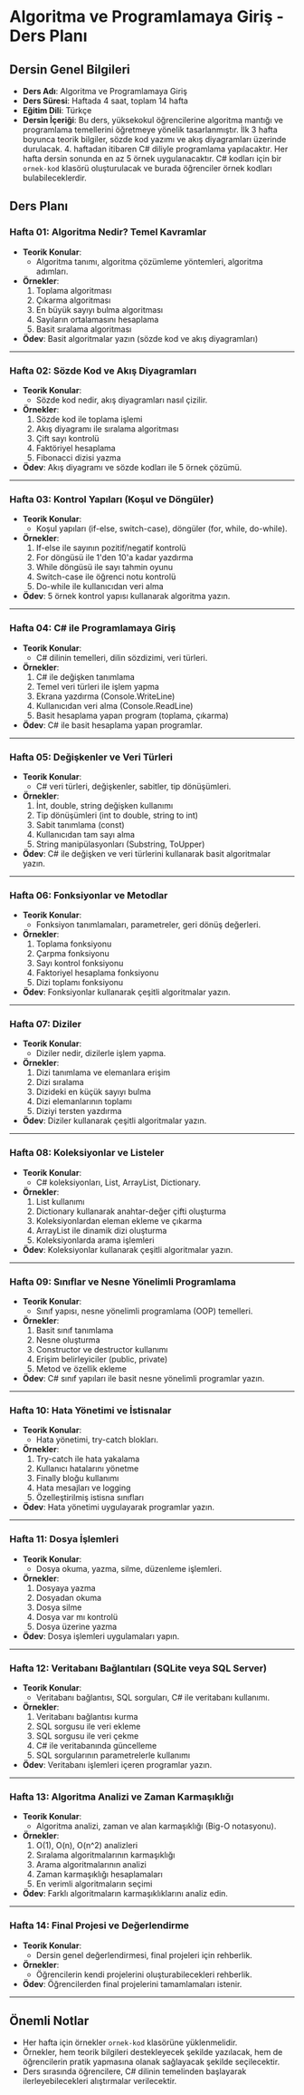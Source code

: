 # Algoritma ve Programlamaya Giriş - Ders Planı

## Dersin Genel Bilgileri
- **Ders Adı**: Algoritma ve Programlamaya Giriş
- **Ders Süresi**: Haftada 4 saat, toplam 14 hafta
- **Eğitim Dili**: Türkçe
- **Dersin İçeriği**: Bu ders, yüksekokul öğrencilerine algoritma mantığı ve programlama temellerini öğretmeye yönelik tasarlanmıştır. İlk 3 hafta boyunca teorik bilgiler, sözde kod yazımı ve akış diyagramları üzerinde durulacak. 4. haftadan itibaren C# diliyle programlama yapılacaktır. Her hafta dersin sonunda en az 5 örnek uygulanacaktır. C# kodları için bir `ornek-kod` klasörü oluşturulacak ve burada öğrenciler örnek kodları bulabileceklerdir.

## Ders Planı

### Hafta 01: Algoritma Nedir? Temel Kavramlar
- **Teorik Konular**: 
  - Algoritma tanımı, algoritma çözümleme yöntemleri, algoritma adımları.
- **Örnekler**:
  1. Toplama algoritması
  2. Çıkarma algoritması
  3. En büyük sayıyı bulma algoritması
  4. Sayıların ortalamasını hesaplama
  5. Basit sıralama algoritması
- **Ödev**: Basit algoritmalar yazın (sözde kod ve akış diyagramları)

---

### Hafta 02: Sözde Kod ve Akış Diyagramları
- **Teorik Konular**: 
  - Sözde kod nedir, akış diyagramları nasıl çizilir.
- **Örnekler**:
  1. Sözde kod ile toplama işlemi
  2. Akış diyagramı ile sıralama algoritması
  3. Çift sayı kontrolü
  4. Faktöriyel hesaplama
  5. Fibonacci dizisi yazma
- **Ödev**: Akış diyagramı ve sözde kodları ile 5 örnek çözümü.

---

### Hafta 03: Kontrol Yapıları (Koşul ve Döngüler)
- **Teorik Konular**: 
  - Koşul yapıları (if-else, switch-case), döngüler (for, while, do-while).
- **Örnekler**:
  1. If-else ile sayının pozitif/negatif kontrolü
  2. For döngüsü ile 1'den 10'a kadar yazdırma
  3. While döngüsü ile sayı tahmin oyunu
  4. Switch-case ile öğrenci notu kontrolü
  5. Do-while ile kullanıcıdan veri alma
- **Ödev**: 5 örnek kontrol yapısı kullanarak algoritma yazın.

---

### Hafta 04: C# ile Programlamaya Giriş
- **Teorik Konular**: 
  - C# dilinin temelleri, dilin sözdizimi, veri türleri.
- **Örnekler**:
  1. C# ile değişken tanımlama
  2. Temel veri türleri ile işlem yapma
  3. Ekrana yazdırma (Console.WriteLine)
  4. Kullanıcıdan veri alma (Console.ReadLine)
  5. Basit hesaplama yapan program (toplama, çıkarma)
- **Ödev**: C# ile basit hesaplama yapan programlar.

---

### Hafta 05: Değişkenler ve Veri Türleri
- **Teorik Konular**: 
  - C# veri türleri, değişkenler, sabitler, tip dönüşümleri.
- **Örnekler**:
  1. İnt, double, string değişken kullanımı
  2. Tip dönüşümleri (int to double, string to int)
  3. Sabit tanımlama (const)
  4. Kullanıcıdan tam sayı alma
  5. String manipülasyonları (Substring, ToUpper)
- **Ödev**: C# ile değişken ve veri türlerini kullanarak basit algoritmalar yazın.

---

### Hafta 06: Fonksiyonlar ve Metodlar
- **Teorik Konular**: 
  - Fonksiyon tanımlamaları, parametreler, geri dönüş değerleri.
- **Örnekler**:
  1. Toplama fonksiyonu
  2. Çarpma fonksiyonu
  3. Sayı kontrol fonksiyonu
  4. Faktoriyel hesaplama fonksiyonu
  5. Dizi toplamı fonksiyonu
- **Ödev**: Fonksiyonlar kullanarak çeşitli algoritmalar yazın.

---

### Hafta 07: Diziler
- **Teorik Konular**: 
  - Diziler nedir, dizilerle işlem yapma.
- **Örnekler**:
  1. Dizi tanımlama ve elemanlara erişim
  2. Dizi sıralama
  3. Dizideki en küçük sayıyı bulma
  4. Dizi elemanlarının toplamı
  5. Diziyi tersten yazdırma
- **Ödev**: Diziler kullanarak çeşitli algoritmalar yazın.

---

### Hafta 08: Koleksiyonlar ve Listeler
- **Teorik Konular**: 
  - C# koleksiyonları, List<T>, ArrayList, Dictionary.
- **Örnekler**:
  1. List<T> kullanımı
  2. Dictionary kullanarak anahtar-değer çifti oluşturma
  3. Koleksiyonlardan eleman ekleme ve çıkarma
  4. ArrayList ile dinamik dizi oluşturma
  5. Koleksiyonlarda arama işlemleri
- **Ödev**: Koleksiyonlar kullanarak çeşitli algoritmalar yazın.

---

### Hafta 09: Sınıflar ve Nesne Yönelimli Programlama
- **Teorik Konular**: 
  - Sınıf yapısı, nesne yönelimli programlama (OOP) temelleri.
- **Örnekler**:
  1. Basit sınıf tanımlama
  2. Nesne oluşturma
  3. Constructor ve destructor kullanımı
  4. Erişim belirleyiciler (public, private)
  5. Metod ve özellik ekleme
- **Ödev**: C# sınıf yapıları ile basit nesne yönelimli programlar yazın.

---

### Hafta 10: Hata Yönetimi ve İstisnalar
- **Teorik Konular**: 
  - Hata yönetimi, try-catch blokları.
- **Örnekler**:
  1. Try-catch ile hata yakalama
  2. Kullanıcı hatalarını yönetme
  3. Finally bloğu kullanımı
  4. Hata mesajları ve logging
  5. Özelleştirilmiş istisna sınıfları
- **Ödev**: Hata yönetimi uygulayarak programlar yazın.

---

### Hafta 11: Dosya İşlemleri
- **Teorik Konular**: 
  - Dosya okuma, yazma, silme, düzenleme işlemleri.
- **Örnekler**:
  1. Dosyaya yazma
  2. Dosyadan okuma
  3. Dosya silme
  4. Dosya var mı kontrolü
  5. Dosya üzerine yazma
- **Ödev**: Dosya işlemleri uygulamaları yapın.

---

### Hafta 12: Veritabanı Bağlantıları (SQLite veya SQL Server)
- **Teorik Konular**: 
  - Veritabanı bağlantısı, SQL sorguları, C# ile veritabanı kullanımı.
- **Örnekler**:
  1. Veritabanı bağlantısı kurma
  2. SQL sorgusu ile veri ekleme
  3. SQL sorgusu ile veri çekme
  4. C# ile veritabanında güncelleme
  5. SQL sorgularının parametrelerle kullanımı
- **Ödev**: Veritabanı işlemleri içeren programlar yazın.

---

### Hafta 13: Algoritma Analizi ve Zaman Karmaşıklığı
- **Teorik Konular**: 
  - Algoritma analizi, zaman ve alan karmaşıklığı (Big-O notasyonu).
- **Örnekler**:
  1. O(1), O(n), O(n^2) analizleri
  2. Sıralama algoritmalarının karmaşıklığı
  3. Arama algoritmalarının analizi
  4. Zaman karmaşıklığı hesaplamaları
  5. En verimli algoritmaların seçimi
- **Ödev**: Farklı algoritmaların karmaşıklıklarını analiz edin.

---

### Hafta 14: Final Projesi ve Değerlendirme
- **Teorik Konular**: 
  - Dersin genel değerlendirmesi, final projeleri için rehberlik.
- **Örnekler**:
  - Öğrencilerin kendi projelerini oluşturabilecekleri rehberlik.
- **Ödev**: Öğrencilerden final projelerini tamamlamaları istenir.

---

## Önemli Notlar
- Her hafta için örnekler `ornek-kod` klasörüne yüklenmelidir.
- Örnekler, hem teorik bilgileri destekleyecek şekilde yazılacak, hem de öğrencilerin pratik yapmasına olanak sağlayacak şekilde seçilecektir.
- Ders sırasında öğrencilere, C# dilinin temelinden başlayarak ilerleyebilecekleri alıştırmalar verilecektir.
